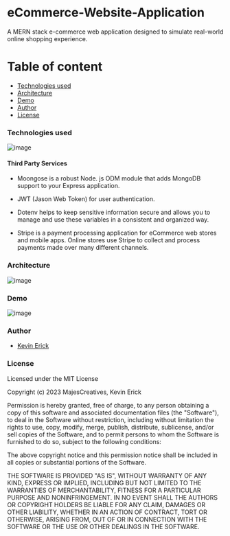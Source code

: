 # eCommerce-Website-Application

A MERN stack e-commerce web application designed to simulate real-world online shopping experience.

# Table of content #
* [Technologies used](#heading-1 "Goto Technologies used")
* [Architecture](#Architecture "Goto Architecture")
* [Demo](#Demo "Goto Demo")
* [Author](#Author "Goto Author")
* [License](#License "Goto License")

### Technologies used ###
![image](https://user-images.githubusercontent.com/36947647/211770685-a2204f80-3893-4654-8f34-da1e44f29663.png)
#### Third Party Services ####

* Moongose is a robust Node. js ODM module that adds MongoDB support to your Express application.

* JWT (Jason Web Token) for user authentication.

* Dotenv helps to keep sensitive information secure and allows you to manage and use these variables in a consistent and organized way.

* Stripe is a payment processing application for eCommerce web stores and mobile apps. Online stores use Stripe to collect and process payments made over many different channels.

### Architecture ###
![image](https://user-images.githubusercontent.com/36947647/211771396-5d6e690c-ab46-4ccc-9537-fc6fcad7003e.png)

### Demo ###
![image](https://user-images.githubusercontent.com/36947647/211771888-c78c8cf1-0255-4ff3-92e0-8aaf947c105b.png)

### Author ###
* [Kevin Erick](https://github.com/Majey "Named link title")

### License ###
Licensed under the MIT License

Copyright (c) 2023 MajesCreatives, Kevin Erick

Permission is hereby granted, free of charge, to any person obtaining a copy of this software and associated documentation files (the "Software"), to deal in the Software without restriction, including without limitation the rights to use, copy, modify, merge, publish, distribute, sublicense, and/or sell copies of the Software, and to permit persons to whom the Software is furnished to do so, subject to the following conditions:

The above copyright notice and this permission notice shall be included in all copies or substantial portions of the Software.

THE SOFTWARE IS PROVIDED "AS IS", WITHOUT WARRANTY OF ANY KIND, EXPRESS OR IMPLIED, INCLUDING BUT NOT LIMITED TO THE WARRANTIES OF MERCHANTABILITY,
FITNESS FOR A PARTICULAR PURPOSE AND NONINFRINGEMENT. IN NO EVENT SHALL THE AUTHORS OR COPYRIGHT HOLDERS BE LIABLE FOR ANY CLAIM, DAMAGES OR OTHER
LIABILITY, WHETHER IN AN ACTION OF CONTRACT, TORT OR OTHERWISE, ARISING FROM, OUT OF OR IN CONNECTION WITH THE SOFTWARE OR THE USE OR OTHER DEALINGS IN THE SOFTWARE.





